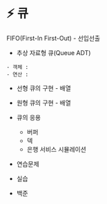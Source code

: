 # ⚡ 큐
FIFO(First-In First-Out) - 선입선출

* 추상 자료형 큐(Queue ADT)

```
- 객체 : 
- 연산 : 

```

* 선형 큐의 구현 - 배열

* 원형 큐의 구현 - 배열

* 큐의 응용
	* 버퍼
	* 덱
	* 은행 서비스 시뮬레이션

* 연습문제
* 실습
* 백준